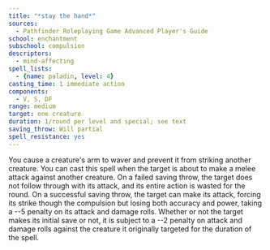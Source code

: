 ```yaml
---
title: "*stay the hand*"
sources:
  - Pathfinder Roleplaying Game Advanced Player's Guide
school: enchantment
subschool: compulsion
descriptors:
  - mind-affecting
spell_lists:
  - {name: paladin, level: 4}
casting_time: 1 immediate action
components:
  - V, S, DF
range: medium
target: one creature
duration: 1/round per level and special; see text
saving_throw: Will partial
spell_resistance: yes
---
```


You cause a creature's arm to waver and prevent it from striking another creature. You can cast this spell when the target is about to make a melee attack against another creature. On a failed saving throw, the target does not follow through with its attack, and its entire action is wasted for the round. On a successful saving throw, the target can make its attack, forcing its strike though the compulsion but losing both accuracy and power, taking a --5 penalty on its attack and damage rolls. Whether or not the target makes its initial save or not, it is subject to a --2 penalty on attack and damage rolls against the creature it originally targeted for the duration of the spell.

